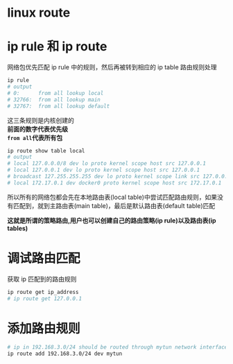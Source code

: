 # linux route


# ip rule 和 ip route

网络包优先匹配 ip rule 中的规则，然后再被转到相应的 ip table 路由规则处理

```sh
ip rule
# output
# 0:      from all lookup local
# 32766:  from all lookup main
# 32767:  from all lookup default
```

这三条规则是内核创建的 \
**前面的数字代表优先级** \
**`from all`代表所有包**

```sh
ip route show table local
# output
# local 127.0.0.0/8 dev lo proto kernel scope host src 127.0.0.1
# local 127.0.0.1 dev lo proto kernel scope host src 127.0.0.1
# broadcast 127.255.255.255 dev lo proto kernel scope link src 127.0.0.1
# local 172.17.0.1 dev docker0 proto kernel scope host src 172.17.0.1
```

所以所有的网络包都会先在本地路由表(local table)中尝试匹配路由规则，如果没有匹配到，就到主路由表(main table)，最后是默认路由表(default table)匹配

**这就是所谓的策略路由,用户也可以创建自己的路由策略(ip rule)以及路由表(ip tables)**

# 调试路由匹配

获取 ip 匹配到的路由规则

```bash
ip route get ip_address
# ip route get 127.0.0.1
```

# 添加路由规则

```bash
# ip in 192.168.3.0/24 should be routed through mytun network interface
ip route add 192.168.3.0/24 dev mytun
```
